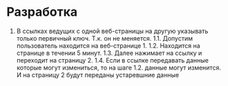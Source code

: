# Разработка

1. В ссылках ведущих с одной веб-страницы на другую указывать только первичный ключ. Т.к. он не меняется.
	1.1. Допустим пользователь находится на веб-странице 1.
	1.2. Находится на странице в течении 5 минут.
	1.3. Далее нажимает на ссылку и переходит на страницу 2. 
	1.4. Если в ссылке передавать данные которые могут измениться, то на шаге 1.2. данные могут изменится. И на страницу 2 будут переданы устаревшние данные